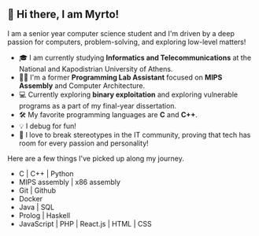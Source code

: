 ## 👋 Hi there, I am Myrto!

I am a senior year computer science student and I'm driven by a deep passion for computers, problem-solving, and exploring low-level matters!

- 🎓 I am currently studying **Informatics and Telecommunications** at the National and Kapodistrian University of Athens.
- 🧑‍🏫 I'm a former **Programming Lab Assistant** focused on **MIPS Assembly** and Computer Architecture.
- 💻 Currently exploring **binary exploitation** and exploring vulnerable programs as a part of my final-year dissertation.
- 🛠️ My favorite programming languages are **C** and **C++**.
- 💡 I debug for fun!
- 🎀 I love to break stereotypes in the IT community, proving that tech has room for every passion and personality!

Here are a few things I've picked up along my journey.
- C | C++ | Python
- MIPS assembly | x86 assembly
- Git | Github
- Docker
- Java | SQL
- Prolog | Haskell
- JavaScript | PHP | React.js | HTML | CSS



